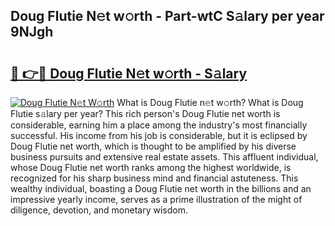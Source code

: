 ## Doug Flutie N𝚎t w𝚘rth - Part-wtC S𝚊lary per year 9NJgh

# <h2><a href="http://gc04by.nevu.top/?p=Doug+Flutie">🔗 👉🔴 Doug Flutie N𝚎t w𝚘rth - S𝚊lary</a></h2>

[![Doug Flutie N𝚎t W𝚘rth](https://i.imgur.com/Oavwk0R.jpeg)](http://gc04by.nevu.top/?p=Doug+Flutie)
What is Doug Flutie n𝚎t w𝚘rth? What is Doug Flutie s𝚊lary per year?
This rich person's Doug Flutie net worth is considerable, earning him a place among the industry's most financially successful. His income from his job is considerable, but it is eclipsed by Doug Flutie net worth, which is thought to be amplified by his diverse business pursuits and extensive real estate assets. This affluent individual, whose Doug Flutie net worth ranks among the highest worldwide, is recognized for his sharp business mind and financial astuteness. This wealthy individual, boasting a Doug Flutie net worth in the billions and an impressive yearly income, serves as a prime illustration of the might of diligence, devotion, and monetary wisdom.
